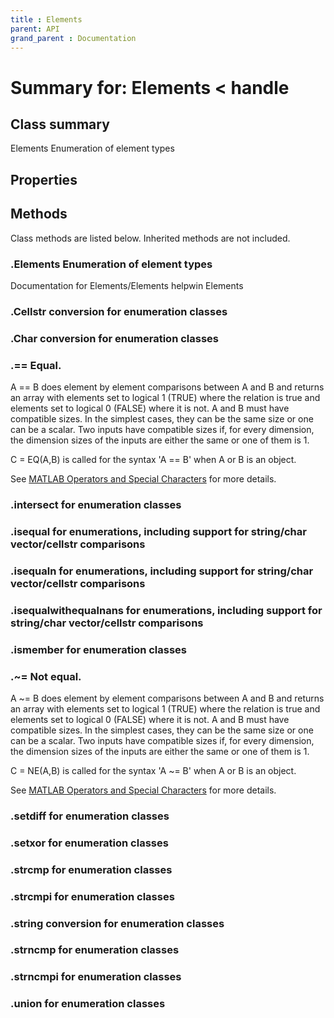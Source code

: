 ```yaml
---
title : Elements
parent: API
grand_parent : Documentation
---
```

# Summary for: **Elements**  < handle

## Class summary

Elements Enumeration of element types

## Properties


## Methods

Class methods are listed below. Inherited methods are not included.

### .**Elements** Enumeration of element types
Documentation for Elements/Elements
helpwin Elements

### .Cellstr conversion for enumeration classes

### .Char conversion for enumeration classes

### .==  Equal.
A == B does element by element comparisons between A and B and returns
an array with elements set to logical 1 (TRUE) where the relation is
true and elements set to logical 0 (FALSE) where it is not. A and B
must have compatible sizes. In the simplest cases, they can be the same
size or one can be a scalar. Two inputs have compatible sizes if, for
every dimension, the dimension sizes of the inputs are either the same
or one of them is 1.

C = EQ(A,B) is called for the syntax 'A == B' when A or B is an object.

See <a href="matlab:helpview('matlab','MATLAB_OPS')">MATLAB Operators and Special Characters</a> for more details.

### .**intersect** for enumeration classes

### .**isequal** for enumerations, including support for string/char vector/cellstr comparisons

### .**isequaln** for enumerations, including support for string/char vector/cellstr comparisons

### .**isequalwithequalnans** for enumerations, including support for string/char vector/cellstr comparisons

### .**ismember** for enumeration classes

### .~=  Not equal.
A ~= B does element by element comparisons between A and B and returns
an array with elements set to logical 1 (TRUE) where the relation is
true and elements set to logical 0 (FALSE) where it is not. A and B
must have compatible sizes. In the simplest cases, they can be the same
size or one can be a scalar. Two inputs have compatible sizes if, for
every dimension, the dimension sizes of the inputs are either the same
or one of them is 1.

C = NE(A,B) is called for the syntax 'A ~= B' when A or B is an object.

See <a href="matlab:helpview('matlab','MATLAB_OPS')">MATLAB Operators and Special Characters</a> for more details.

### .**setdiff** for enumeration classes

### .**setxor** for enumeration classes

### .**strcmp** for enumeration classes

### .**strcmpi** for enumeration classes

### .**string** conversion for enumeration classes

### .**strncmp** for enumeration classes

### .**strncmpi** for enumeration classes

### .**union** for enumeration classes


